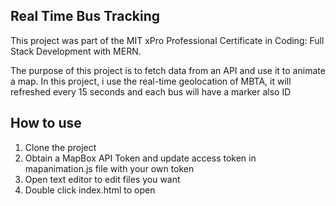 ## Real Time Bus Tracking

This project was part of the MIT xPro Professional Certificate in Coding: Full Stack Development with MERN.

The purpose of this project is to fetch data from an API and use it to animate a map.
In this project, i use the real-time geolocation of MBTA, it will refreshed every 15 seconds and each bus will have a marker also ID

## How to use

1. Clone the project
2. Obtain a MapBox API Token and update access token in mapanimation.js file with your own token
3. Open text editor to edit files you want
4. Double click index.html to open